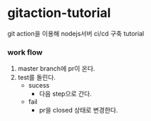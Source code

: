 # gitaction-tutorial

git action을 이용해 nodejs서버 ci/cd 구축 tutorial

### work flow

1. master branch에 pr이 온다.
2. test를 돌린다.
   - sucess
     - 다음 step으로 간다.
   - fail
     - pr을 closed 상태로 변경한다.
